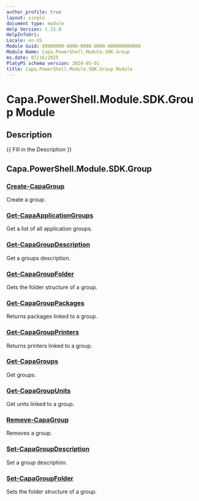 ```yaml
---
author_profile: true
layout: single
document type: module
Help Version: 1.15.0
HelpInfoUri: 
Locale: en-US
Module Guid: 00000000-0000-0000-0000-000000000000
Module Name: Capa.PowerShell.Module.SDK.Group
ms.date: 07/16/2025
PlatyPS schema version: 2024-05-01
title: Capa.PowerShell.Module.SDK.Group Module
---
```


# Capa.PowerShell.Module.SDK.Group Module

## Description

{{ Fill in the Description }}

## Capa.PowerShell.Module.SDK.Group

### [Create-CapaGroup](Create-CapaGroup.md)

Create a group.

### [Get-CapaApplicationGroups](Get-CapaApplicationGroups.md)

Get a list of all application groups.

### [Get-CapaGroupDescription](Get-CapaGroupDescription.md)

Get a groups description.

### [Get-CapaGroupFolder](Get-CapaGroupFolder.md)

Gets the folder structure of a group.

### [Get-CapaGroupPackages](Get-CapaGroupPackages.md)

Returns packages linked to a group.

### [Get-CapaGroupPrinters](Get-CapaGroupPrinters.md)

Returns printers linked to a group.

### [Get-CapaGroups](Get-CapaGroups.md)

Get groups.

### [Get-CapaGroupUnits](Get-CapaGroupUnits.md)

Get units linked to a group.

### [Remove-CapaGroup](Remove-CapaGroup.md)

Removes a group.

### [Set-CapaGroupDescription](Set-CapaGroupDescription.md)

Set a group description.

### [Set-CapaGroupFolder](Set-CapaGroupFolder.md)

Sets the folder structure of a group.

